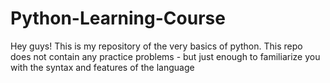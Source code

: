 # Python-Learning-Course
Hey guys! This is my repository of the very basics of python. This repo does not contain any practice problems - but just enough to familiarize you with the syntax and features of the language

